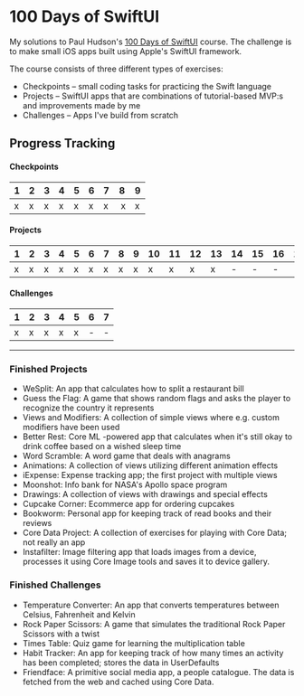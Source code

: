 # 100 Days of SwiftUI

My solutions to Paul Hudson's [100 Days of SwiftUI](https://www.hackingwithswift.com/100/swiftui) course. The challenge is to make small iOS apps built using Apple's SwiftUI framework.

The course consists of three different types of exercises:
- Checkpoints – small coding tasks for practicing the Swift language
- Projects – SwiftUI apps that are combinations of tutorial-based MVP:s and improvements made by me
- Challenges – Apps I've build from scratch

## Progress Tracking

#### Checkpoints
| 1 | 2 | 3 | 4 | 5 | 6 | 7 | 8 | 9 |
|---|---|---|---|---|---|---|---|---|
| x | x | x | x | x | x | x | x | x |

#### Projects
| 1 | 2 | 3 | 4 | 5 | 6 | 7 | 8 | 9 | 10| 11| 12| 13| 14| 15| 16| 17| 18| 19|
|---|---|---|---|---|---|---|---|---|---|---|---|---|---|---|---|---|---|---|
| x | x | x | x | x | x | x | x | x | x | x | x | x | - | - | - | - | - | - |

#### Challenges
| 1 | 2 | 3 | 4 | 5 | 6 | 7 |
|---|---|---|---|---|---|---|
| x | x | x | x | x | - | - |

---

### Finished Projects

- WeSplit: An app that calculates how to split a restaurant bill
- Guess the Flag: A game that shows random flags and asks the player to recognize the country it represents
- Views and Modifiers: A collection of simple views where e.g. custom modifiers have been used
- Better Rest: Core ML -powered app that calculates when it's still okay to drink coffee based on a wished sleep time
- Word Scramble: A word game that deals with anagrams
- Animations: A collection of views utilizing different animation effects
- iExpense: Expense tracking app; the first project with multiple views
- Moonshot: Info bank for NASA's Apollo space program
- Drawings: A collection of views with drawings and special effects
- Cupcake Corner: Ecommerce app for ordering cupcakes
- Bookworm: Personal app for keeping track of read books and their reviews
- Core Data Project: A collection of exercises for playing with Core Data; not really an app
- Instafilter: Image filtering app that loads images from a device, processes it using Core Image tools and saves it to device gallery.


### Finished Challenges

- Temperature Converter: An app that converts temperatures between Celsius, Fahrenheit and Kelvin
- Rock Paper Scissors: A game that simulates the traditional Rock Paper Scissors with a twist
- Times Table: Quiz game for learning the multiplication table
- Habit Tracker: An app for keeping track of how many times an activity has been completed; stores the data in UserDefaults
- Friendface: A primitive social media app, a people catalogue. The data is fetched from the web and cached using Core Data.
